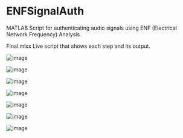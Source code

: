# ENFSignalAuth
MATLAB Script for authenticating audio signals using ENF (Electrical Network Frequency) Analysis 

Final.mlsx Live script that shows each step and its output.

![image](https://github.com/Pharazz/ENFSignalAuth/assets/32317419/9b11c36a-d680-40c1-b018-55679b2d1b7f)

![image](https://github.com/Pharazz/ENFSignalAuth/assets/32317419/9b21c2ef-fe70-4216-8f0d-146720070b1a)

![image](https://github.com/Pharazz/ENFSignalAuth/assets/32317419/928cdaa7-3df7-4cea-92b3-c43f886671e4)

![image](https://github.com/Pharazz/ENFSignalAuth/assets/32317419/252f9896-d8fd-4e6f-b73e-3208266d06d0)

![image](https://github.com/Pharazz/ENFSignalAuth/assets/32317419/2ff8a3d0-0583-43c1-b54c-e097f5b765c0)

![image](https://github.com/Pharazz/ENFSignalAuth/assets/32317419/1301ee05-5f2f-43d0-acb3-0674d81bbce6)

![image](https://github.com/Pharazz/ENFSignalAuth/assets/32317419/e8f072c3-712d-4386-b13d-f80244a4a026)


